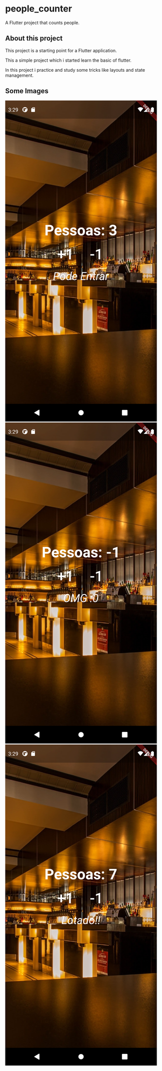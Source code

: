 # people_counter

A Flutter project that counts people.

## About this project

This project is a starting point for a Flutter application.

This a simple project which i started learn the basic of flutter.

In this project i practice and study some tricks like layouts and state management.

## Some Images

![](/assets/img/Screenshot1.png)
![](/assets/img/Screenshot2.png)
![](/assets/img/Screenshot3.png)

